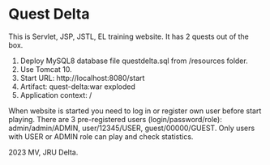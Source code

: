 # Quest Delta

This is Servlet, JSP, JSTL, EL training website. It has 2 quests out of the box.
1. Deploy MySQL8 database file questdelta.sql from /resources folder.
2. Use Tomcat 10.
2. Start URL: http://localhost:8080/start
3. Artifact: quest-delta:war exploded
4. Application context: /

When website is started you need to log in or register own user before start playing. 
There are 3 pre-registered users (login/password/role): 
admin/admin/ADMIN, user/12345/USER, guest/00000/GUEST.
Only users with USER or ADMIN role can play and check statistics.

2023 MV, JRU Delta.
